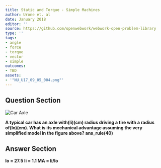```yaml
---
title: Static and Torque - Simple Machines
author: Urone et. al
date: January 2018
editor: ''
source: https://github.com/openwebwork/webwork-open-problem-library
type: ''
tags:
- angle
- force
- torque
- vector
- simple
outcomes:
- TBD
assets:
- '"NU_U17_09_05_004.png"'
---
```


## Question Section 

![Car Axle]("NU_U17_09_05_004.png")

<b>
A typical car has an axle with(li)(cm) radius driving a tire with a radius of(lo)(cm). What is its mechanical advantage assuming the very simplified model in the figure above?
ans_rule(40)



## Answer Section

lo = 27.5
li = 1.1
MA = li/lo